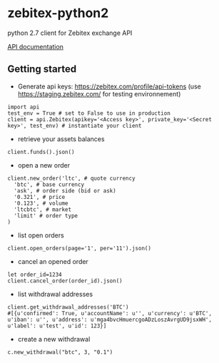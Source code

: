 # zebitex-python2
python 2.7 client for Zebitex exchange API

[API documentation](https://doc.zebitex.com/)

## Getting started

* Generate api keys: https://zebitex.com/profile/api-tokens (use https://staging.zebitex.com/ for testing environnement)

```
import api
test_env = True # set to False to use in production
client = api.Zebitex(apikey='<Access key>', private_key='<Secret key>', test_env) # instantiate your client
```

* retrieve your assets balances
```
client.funds().json()
```

* open a new order
```
client.new_order('ltc', # quote currency
  'btc', # base currency
  'ask', # order side (bid or ask)
  '0.321', # price
  '0.123', # volume
  'ltcbtc', # market
  'limit' # order type
)
```

* list open orders
```
client.open_orders(page='1', per='11').json()
```

* cancel an opened order
```
let order_id=1234
client.cancel_order(order_id).json()
```

* list withdrawal addresses
```
client.get_withdrawal_addresses('BTC')
#[{u'confirmed': True, u'accountName': u'', u'currency': u'BTC', u'iban': u'', u'address': u'mga4bvcHmuercgoADzLoszAvrgUD9jsxWH', u'label': u'test', u'id': 123}]

```

* create a new withdrawal
```
c.new_withdrawal("btc", 3, "0.1")
```


